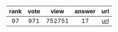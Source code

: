 
| rank | vote | view | answer | url |
|:-:|:-:|:-:|:-:|:-:|
|97|971|752751|17| [url](http://stackoverflow.com/questions/2846653/how-to-use-threading-in-python) |
